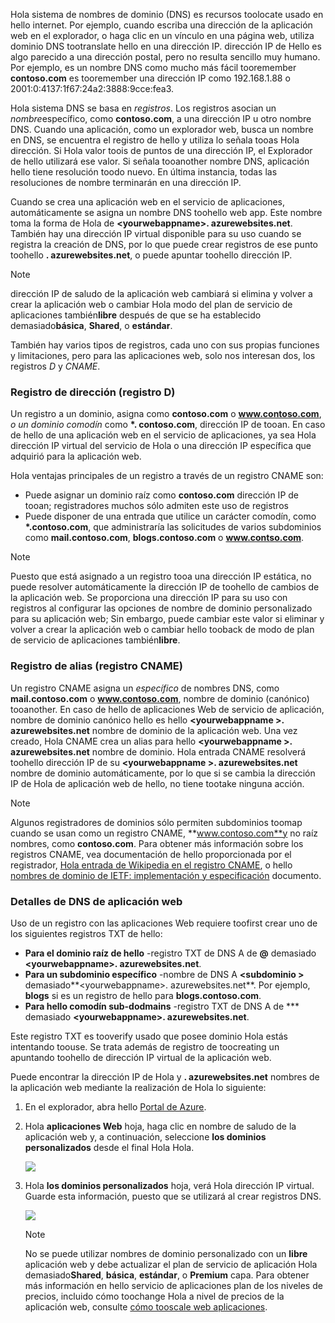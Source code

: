 Hola sistema de nombres de dominio (DNS) es recursos toolocate usado en hello internet. Por ejemplo, cuando escriba una dirección de la aplicación web en el explorador, o haga clic en un vínculo en una página web, utiliza dominio DNS tootranslate hello en una dirección IP. dirección IP de Hello es algo parecido a una dirección postal, pero no resulta sencillo muy humano. Por ejemplo, es un nombre DNS como mucho más fácil tooremember **contoso.com** es tooremember una dirección IP como 192.168.1.88 o 2001:0:4137:1f67:24a2:3888:9cce:fea3.

Hola sistema DNS se basa en *registros*. Los registros asocian un *nombre*específico, como **contoso.com**, a una dirección IP u otro nombre DNS. Cuando una aplicación, como un explorador web, busca un nombre en DNS, se encuentra el registro de hello y utiliza lo señala tooas Hola dirección. Si Hola valor toois de puntos de una dirección IP, el Explorador de hello utilizará ese valor. Si señala tooanother nombre DNS, aplicación hello tiene resolución toodo nuevo. En última instancia, todas las resoluciones de nombre terminarán en una dirección IP.

Cuando se crea una aplicación web en el servicio de aplicaciones, automáticamente se asigna un nombre DNS toohello web app. Este nombre toma la forma de Hola de  **&lt;yourwebappname&gt;. azurewebsites.net**. También hay una dirección IP virtual disponible para su uso cuando se registra la creación de DNS, por lo que puede crear registros de ese punto toohello **. azurewebsites.net**, o puede apuntar toohello dirección IP.

> [!NOTE]
> dirección IP de saludo de la aplicación web cambiará si elimina y volver a crear la aplicación web o cambiar Hola modo del plan de servicio de aplicaciones también**libre** después de que se ha establecido demasiado**básica**, **Shared**, o **estándar**.
> 
> 

También hay varios tipos de registros, cada uno con sus propias funciones y limitaciones, pero para las aplicaciones web, solo nos interesan dos, los registros *D* y *CNAME*.

### <a name="address-record-a-record"></a>Registro de dirección (registro D)
Un registro a un dominio, asigna como **contoso.com** o **www.contoso.com**, *o un dominio comodín* como  **\*. contoso.com**, dirección IP de tooan. En caso de hello de una aplicación web en el servicio de aplicaciones, ya sea Hola dirección IP virtual del servicio de Hola o una dirección IP específica que adquirió para la aplicación web.

Hola ventajas principales de un registro a través de un registro CNAME son:

* Puede asignar un dominio raíz como **contoso.com** dirección IP de tooan; registradores muchos sólo admiten este uso de registros
* Puede disponer de una entrada que utilice un carácter comodín, como **\*.contoso.com**, que administraría las solicitudes de varios subdominios como **mail.contoso.com**, **blogs.contoso.com** o **www.contso.com**.

> [!NOTE]
> Puesto que está asignado a un registro tooa una dirección IP estática, no puede resolver automáticamente la dirección IP de toohello de cambios de la aplicación web. Se proporciona una dirección IP para su uso con registros al configurar las opciones de nombre de dominio personalizado para su aplicación web; Sin embargo, puede cambiar este valor si eliminar y volver a crear la aplicación web o cambiar hello tooback de modo de plan de servicio de aplicaciones también**libre**.
> 
> 

### <a name="alias-record-cname-record"></a>Registro de alias (registro CNAME)
Un registro CNAME asigna un *específico* de nombres DNS, como **mail.contoso.com** o **www.contoso.com**, nombre de dominio (canónico) tooanother. En caso de hello de aplicaciones Web de servicio de aplicación, nombre de dominio canónico hello es hello  **&lt;yourwebappname >. azurewebsites.net** nombre de dominio de la aplicación web. Una vez creado, Hola CNAME crea un alias para hello  **&lt;yourwebappname >. azurewebsites.net** nombre de dominio. Hola entrada CNAME resolverá toohello dirección IP de su  **&lt;yourwebappname >. azurewebsites.net** nombre de dominio automáticamente, por lo que si se cambia la dirección IP de Hola de aplicación web de hello, no tiene tootake ninguna acción.

> [!NOTE]
> Algunos registradores de dominios sólo permiten subdominios toomap cuando se usan como un registro CNAME, **www.contoso.com**y no raíz nombres, como **contoso.com**. Para obtener más información sobre los registros CNAME, vea documentación de hello proporcionada por el registrador, <a href="http://en.wikipedia.org/wiki/CNAME_record">Hola entrada de Wikipedia en el registro CNAME</a>, o hello <a href="http://tools.ietf.org/html/rfc1035">nombres de dominio de IETF: implementación y especificación</a> documento.
> 
> 

### <a name="web-app-dns-specifics"></a>Detalles de DNS de aplicación web
Uso de un registro con las aplicaciones Web requiere toofirst crear uno de los siguientes registros TXT de hello:

* **Para el dominio raíz de hello** -registro TXT de DNS A de  **@**  demasiado  **&lt;yourwebappname&gt;. azurewebsites.net**.
* **Para un subdominio específico** -nombre de DNS A  **&lt;subdominio >** demasiado**&lt;yourwebappname&gt;. azurewebsites.net**. Por ejemplo, **blogs** si es un registro de hello para **blogs.contoso.com**.
* **Para hello comodín sub-dodmains** -registro TXT de DNS A de *** demasiado  **&lt;yourwebappname&gt;. azurewebsites.net**.

Este registro TXT es tooverify usado que posee dominio Hola estás intentando toouse. Se trata además de registro de toocreating un apuntando toohello de dirección IP virtual de la aplicación web.

Puede encontrar la dirección IP de Hola y **. azurewebsites.net** nombres de la aplicación web mediante la realización de Hola lo siguiente:

1. En el explorador, abra hello [Portal de Azure](https://portal.azure.com).
2. Hola **aplicaciones Web** hoja, haga clic en nombre de saludo de la aplicación web y, a continuación, seleccione **los dominios personalizados** desde el final Hola Hola.
   
    ![](./media/custom-dns-web-site/dncmntask-cname-6.png)
3. Hola **los dominios personalizados** hoja, verá Hola dirección IP virtual. Guarde esta información, puesto que se utilizará al crear registros DNS.
   
    ![](./media/custom-dns-web-site/virtual-ip-address.png)
   
   > [!NOTE]
   > No se puede utilizar nombres de dominio personalizado con un **libre** aplicación web y debe actualizar el plan de servicio de aplicación Hola demasiado**Shared**, **básica**, **estándar**, o **Premium** capa. Para obtener más información en hello servicio de aplicaciones plan de los niveles de precios, incluido cómo toochange Hola a nivel de precios de la aplicación web, consulte [cómo tooscale web aplicaciones](../articles/app-service-web/web-sites-scale.md).
   > 
   > 

